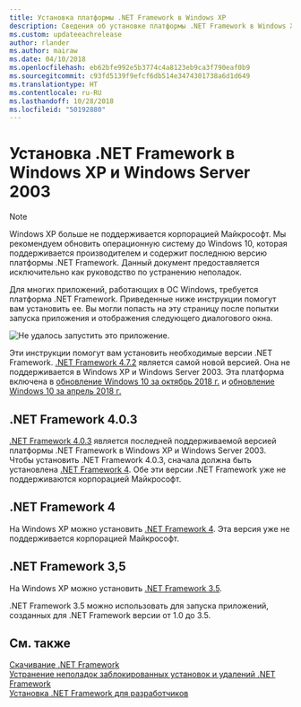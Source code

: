 ```yaml
---
title: Установка платформы .NET Framework в Windows XP
description: Сведения об установке платформы .NET Framework в Windows XP.
ms.custom: updateeachrelease
author: rlander
ms.author: mairaw
ms.date: 04/10/2018
ms.openlocfilehash: eb62bfe992e5b3774c4a8123eb9ca3f790eaf0b9
ms.sourcegitcommit: c93fd5139f9efcf6db514e3474301738a6d1d649
ms.translationtype: HT
ms.contentlocale: ru-RU
ms.lasthandoff: 10/28/2018
ms.locfileid: "50192880"
---
```

# <a name="install-the-net-framework-on-windows-xp-and-windows-server-2003"></a>Установка .NET Framework в Windows XP и Windows Server 2003

> [!NOTE]
> Windows XP больше не поддерживается корпорацией Майкрософт. Мы рекомендуем обновить операционную систему до Windows 10, которая поддерживается производителем и содержит последнюю версию платформы .NET Framework. Данный документ предоставляется исключительно как руководство по устранению неполадок.

Для многих приложений, работающих в ОС Windows, требуется платформа .NET Framework. Приведенные ниже инструкции помогут вам установить ее. Вы могли попасть на эту страницу после попытки запуска приложения и отображения следующего диалогового окна.

![Не удалось запустить это приложение.](./media/this-application-could-not-be-started.png)

Эти инструкции помогут вам установить необходимые версии .NET Framework. [.NET Framework 4.7.2](https://go.microsoft.com/fwlink/?LinkID=863255) является самой новой версией. Она не поддерживается в Windows XP и Windows Server 2003. Эта платформа включена в [обновление Windows 10 за октябрь 2018 г.](https://support.microsoft.com/en-us/help/4028685/windows-10-get-the-update) и [обновление Windows 10 за апрель 2018 г.](https://www.microsoft.com/software-download/windows10)

## <a name="net-framework-403"></a>.NET Framework 4.0.3

[.NET Framework 4.0.3](https://go.microsoft.com/fwlink/?LinkID=213834) является последней поддерживаемой версией платформы .NET Framework в Windows XP и Windows Server 2003. Чтобы установить .NET Framework 4.0.3, сначала должна быть установлена [.NET Framework 4](https://go.microsoft.com/fwlink/?LinkID=213834). Обе эти версии .NET Framework уже не поддерживаются корпорацией Майкрософт.

## <a name="net-framework-4"></a>.NET Framework 4

На Windows XP можно установить [.NET Framework 4](https://go.microsoft.com/fwlink/?LinkID=213834&dotnetdocs). Эта версия уже не поддерживается корпорацией Майкрософт.

## <a name="net-framework-35"></a>.NET Framework 3,5

На Windows XP можно установить [.NET Framework 3.5](https://go.microsoft.com/fwlink/?LinkID=213834&dotnetdocs).

.NET Framework 3.5 можно использовать для запуска приложений, созданных для .NET Framework версии от 1.0 до 3.5.

## <a name="see-also"></a>См. также

[Скачивание .NET Framework](https://www.microsoft.com/net/download/framework?utm_source=ms-docs&utm_medium=referral)   
[Устранение неполадок заблокированных установок и удалений .NET Framework](troubleshoot-blocked-installations-and-uninstallations.md)   
[Установка .NET Framework для разработчиков](guide-for-developers.md)
